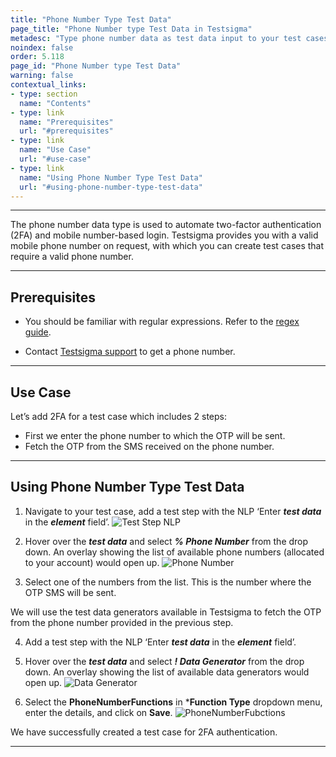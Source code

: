 ```yaml
---
title: "Phone Number Type Test Data"
page_title: "Phone Number type Test Data in Testsigma"
metadesc: "Type phone number data as test data input to your test cases in Testsigma. Learn how to use phone number as test data type for your test cases in Test Automation"
noindex: false
order: 5.118
page_id: "Phone Number type Test Data"
warning: false
contextual_links:
- type: section
  name: "Contents"
- type: link
  name: "Prerequisites"
  url: "#prerequisites"
- type: link
  name: "Use Case"
  url: "#use-case"
- type: link
  name: "Using Phone Number Type Test Data"
  url: "#using-phone-number-type-test-data"
---
```


---

The phone number data type is used to automate two-factor authentication (2FA) and mobile number-based login. Testsigma provides you with a valid mobile phone number on request, with which you can create test cases that require a valid phone number. 

---
## **Prerequisites**
- You should be familiar with regular expressions. Refer to the [regex guide](https://developer.mozilla.org/en-US/docs/Web/JavaScript/Guide/Regular_Expressions).

- Contact [Testsigma support](support@testsigma.com) to get a phone number.

---
## **Use Case**
Let’s add 2FA for a test case which includes 2 steps:
- First we enter the phone number to which the OTP will be sent. 
- Fetch the OTP from the SMS received on the phone number. 

---

## **Using Phone Number Type Test Data**
1. Navigate to your test case, add a test step with the NLP ‘Enter ***test data*** in the ***element*** field’. 
![Test Step NLP](https://s3.amazonaws.com/static-docs.testsigma.com/new_images/projects/applications/PhNoNLP.png)

2. Hover over the ***test data*** and select ***% Phone Number*** from the drop down. An overlay showing the list of available phone numbers (allocated to your account) would open up.
![Phone Number](https://s3.amazonaws.com/static-docs.testsigma.com/new_images/projects/applications/phnodropdown.png)

3. Select one of the numbers from the list. This is the number where the OTP SMS will be sent.

We will use the test data generators available in Testsigma to fetch the OTP from the phone number provided in the previous step.

4. Add a test step with the NLP ‘Enter ***test data*** in the ***element*** field’.

5. Hover over the ***test data*** and select ***! Data Generator*** from the drop down.  An overlay showing the list of available data generators would open up.
![Data Generator](https://s3.amazonaws.com/static-docs.testsigma.com/new_images/projects/applications/datadgenNLP.png)

6. Select the **PhoneNumberFunctions** in ***Function Type** dropdown menu, enter the details, and click on **Save**. 
![PhoneNumberFubctions](https://s3.amazonaws.com/static-docs.testsigma.com/new_images/projects/applications/phdatagensave.png)

We have successfully created a test case for 2FA authentication. 

---